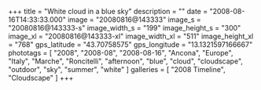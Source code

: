 +++
title = "White cloud in a blue sky"
description = ""
date = "2008-08-16T14:33:33.000"
image = "20080816@143333"
image_s = "20080816@143333-s"
image_width_s = "199"
image_height_s = "300"
image_xl = "20080816@143333-xl"
image_width_xl = "511"
image_height_xl = "768"
gps_latitude = "43.70758575"
gps_longitude = "13.1321597166667"
phototags = [ "2008", "2008-08", "2008-08-16", "Ancona", "Europe", "Italy", "Marche", "Roncitelli", "afternoon", "blue", "cloud", "cloudscape", "outdoor", "sky", "summer", "white" ]
galleries = [ "2008 Timeline", "Cloudscape" ]
+++
